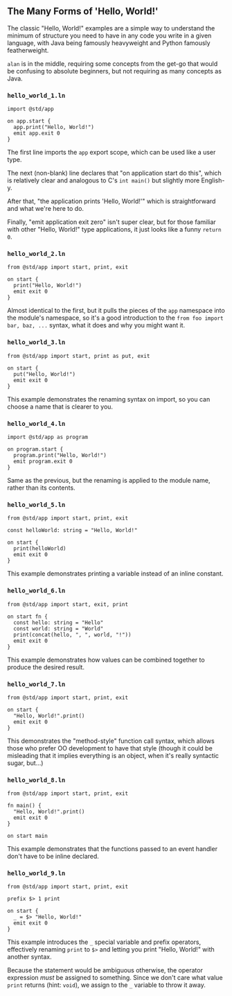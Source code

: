 ## The Many Forms of 'Hello, World!'

The classic "Hello, World!" examples are a simple way to understand the minimum of structure you need to have in any code you write in a given language, with Java being famously heavyweight and Python famously featherweight.

`alan` is in the middle, requiring some concepts from the get-go that would be confusing to absolute beginners, but not requiring as many concepts as Java.

### `hello_world_1.ln`

```rust,editable
import @std/app

on app.start {
  app.print("Hello, World!")
  emit app.exit 0
}
```

The first line imports the `app` export scope, which can be used like a user type.

The next (non-blank) line declares that "on application start do this", which is relatively clear and analogous to C's `int main()` but slightly more English-y.

After that, "the application prints 'Hello, World!'" which is straightforward and what we're here to do.

Finally, "emit application exit zero" isn't super clear, but for those familiar with other "Hello, World!" type applications, it just looks like a funny `return 0`.

### `hello_world_2.ln`

```rust,editable
from @std/app import start, print, exit

on start {
  print("Hello, World!")
  emit exit 0
}
```

Almost identical to the first, but it pulls the pieces of the `app` namespace into the module's namespace, so it's a good introduction to the `from foo import bar, baz, ...` syntax, what it does and why you might want it.

### `hello_world_3.ln`

```rust,editable
from @std/app import start, print as put, exit

on start {
  put("Hello, World!")
  emit exit 0
}
```

This example demonstrates the renaming syntax on import, so you can choose a name that is clearer to you.

### `hello_world_4.ln`

```rust,editable
import @std/app as program

on program.start {
  program.print("Hello, World!")
  emit program.exit 0
}
```

Same as the previous, but the renaming is applied to the module name, rather than its contents.

### `hello_world_5.ln`

```rust,editable
from @std/app import start, print, exit

const helloWorld: string = "Hello, World!"

on start {
  print(helloWorld)
  emit exit 0
}
```

This example demonstrates printing a variable instead of an inline constant.

### `hello_world_6.ln`

```rust,editable
from @std/app import start, exit, print

on start fn {
  const hello: string = "Hello"
  const world: string = "World"
  print(concat(hello, ", ", world, "!"))
  emit exit 0
}
```

This example demonstrates how values can be combined together to produce the desired result.

### `hello_world_7.ln`

```rust,editable
from @std/app import start, print, exit

on start {
  "Hello, World!".print()
  emit exit 0
}
```

This demonstrates the "method-style" function call syntax, which allows those who prefer OO development to have that style (though it could be misleading that it implies everything is an object, when it's really syntactic sugar, but...)

### `hello_world_8.ln`

```rust,editable
from @std/app import start, print, exit

fn main() {
  "Hello, World!".print()
  emit exit 0
}

on start main
```

This example demonstrates that the functions passed to an event handler don't have to be inline declared.

### `hello_world_9.ln`

```rust,editable
from @std/app import start, print, exit

prefix $> 1 print

on start {
  _ = $> "Hello, World!"
  emit exit 0
}
```

This example introduces the `_` special variable and prefix operators, effectively renaming `print` to `$>` and letting you print "Hello, World!" with another syntax.

Because the statement would be ambiguous otherwise, the operator expression *must* be assigned to something. Since we don't care what value `print` returns (hint: `void`), we assign to the `_` variable to throw it away.

